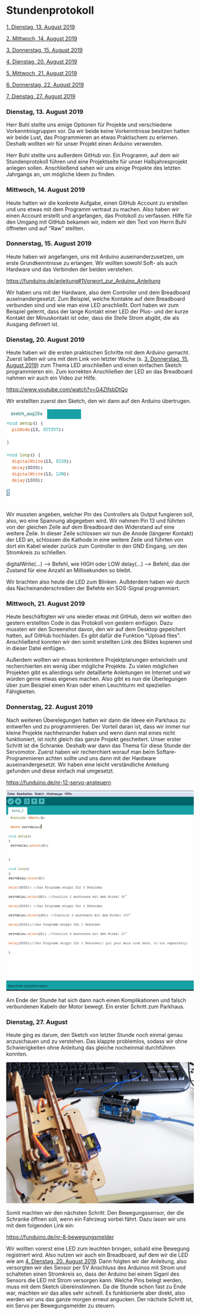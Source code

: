 # Stundenprotokoll

[1. Dienstag, 13. August 2019](#1)

[2. Mittwoch, 14. August 2019](#2)

[3. Donnerstag, 15. August 2019](#3)

[4. Dienstag, 20. August 2019](#4)

[5. Mittwoch, 21. August 2019](#5) 

[6. Donnerstag, 22. August 2019](#6)

[7. Dienstag, 27. August 2019](#7)

### <a name="1"></a>Dienstag, 13. August 2019
Herr Buhl stellte uns einige Optionen für Projekte und verschiedene Vorkenntnisgruppen vor. Da wir beide keine Vorkenntnisse besitzen hatten wir beide Lust, das Programmieren an etwas Praktischem zu erlernen. Deshalb wollten wir für unser Projekt einen Arduino verwenden. 

Herr Buhl stellte uns außerdem GitHub vor. Ein Programm, auf dem wir Stundenprotokoll führen und eine Projektseite für unser Halbjahresprojekt anlegen sollen. Anschließend sahen wir uns einige Projekte des letzten Jahrgangs an, um mögliche Ideen zu finden.

### <a name="2"></a> Mittwoch, 14. August 2019
Heute hatten wir die konkrete Aufgabe, einen GitHub Account zu erstellen und uns etwas mit dem Programm vertraut zu machen. Also haben wir einen Account erstellt und angefangen, das Protokoll zu verfassen. Hilfe für den Umgang mit GitHub bekamen wir, indem wir den Text von Herrn Buhl öffneten und auf "Raw" stellten.

### <a name="3"></a> Donnerstag, 15. August 2019
Heute haben wir angefangen, uns mit Arduino auseinanderzusetzen, um erste Grundkenntnisse zu erlangen. Wir wollten sowohl Soft- als auch Hardware und das Verbinden der beiden verstehen.

https://funduino.de/anleitung#1Vorwort_zur_Arduino_Anleitung

Wir haben uns mit der Hardware, also dem Controller und dem Breadboard auseinandergesetzt. Zum Beispiel, welche Kontakte auf dem Breadboard verbunden sind und wie man eine LED anschließt. Dort haben wir zum Beispiel gelernt, dass der lange Kontakt einer LED der Plus- und der kurze Kontakt der Minuskontakt ist oder, dass die Stelle Strom abgibt, die als Ausgang definiert ist.

### <a name="4"></a> Dienstag, 20. August 2019
Heute haben wir die ersten praktischen Schritte mit dem Arduino gemacht. Zuerst laßen wir uns mit dem Link von letzter Woche (s. [3. Donnerstag, 15. August 2019](#3)) zum Thema LED anschließen und einen einfachen Sketch programmieren ein. Zum korrekten Anschließen der LED an das Breadboard nahmen wir auch ein Video zur Hilfe.

https://www.youtube.com/watch?v=G4ZlfsbDtQo

Wir erstellten zuerst den Sketch, den wir dann auf den Arduino übertrugen.

![1. Sketch](https://github.com/dennis602/Dennis/blob/master/1.%20Sketch.PNG)


Wir mussten angeben, welcher Pin des Controllers als Output fungieren soll, also, wo eine Spannung abgegeben wird. Wir nahmen Pin 13 und führten von der gleichen Zeile auf dem Breadboard den Widerstand auf eine weitere Zeile. In dieser Zeile schlossen wir nun die Anode (längerer Kontakt) der LED an, schlossen die Kathode in eine weitere Zeile und führten von dort ein Kabel wieder zurück zum Controller in den GND Eingang, um den Stromkreis zu schließen. 

digitalWrite(...) --> Befehl, wie HIGH oder LOW
delay(...) --> Befehl, das der Zustand für eine Anzahl an Millisekunden so bleibt.

Wir brachten also heute die LED zum Blinken. Außderdem haben wir durch das Nacheinanderschreiben der Befehle ein SOS-Signal programmiert.

### <a name="5"></a> Mittwoch, 21. August 2019
Heute beschäftigten wir uns wieder etwas mit GitHub, denn wir wollten den gestern erstellten Code in das Protokoll von gestern einfügen. Dazu mussten wir den Screenshot davon, den wir auf dem Desktop gepeichert hatten, auf GitHub hochladen. Es gibt dafür die Funktion "Upload files". Anschließend konnten wir den somit erstellten Link des Bildes kopieren und in dieser Datei einfügen.

Außerdem wollten wir etwas konkretere Projektplanungen entwickeln und recherchierten ein wenig über mögliche Projekte. Zu vielen möglichen Projekten gibt es allerdings sehr detaillierte Anleitungen im Internet und wir würden gerne etwas eigenes machen. Also gibt es nun die Überlegungen über zum Beispiel einen Kran oder einen Leuchtturm mit speziellen Fähigkeiten.

### <a name="6"></a>Donnerstag, 22. August 2019

Nach weiteren Überelegungen hatten wir dann die Ideee ein Parkhaus zu entwerfen und zu programmieren. Der Vorteil daran ist, dass wir immer nur kleine Projekte nachheinander haben und wenn dann mal eines nicht funktioniert, ist nicht gleich das ganze Projekt gescheitert. Unser erster Schritt ist die Schranke. Deshalb war dann das Thema für diese Stunde der Servomotor. Zuerst haben wir recherchiert worauf man beim Softare-Programmieren achten sollte und uns dann mit der Hardware auseinandergesetzt. Wir haben eine leicht verständliche Anleitung gefunden und diese einfach mal umgesetzt.

https://funduino.de/nr-12-servo-ansteuern

![2. Sketch](https://github.com/dennis602/Dennis/blob/master/sketch%20servo.PNG?raw=true)


Am Ende der Stunde hat sich dann nach einen Komplikationen und falsch verbundenen Kabeln der Motor bewegt. Ein erster Schritt zum Parkhaus.

### <a name="7"></a>Dienstag, 27. August

Heute ging es darum, den Sketch von letzter Stunde noch einmal genau anzuschauen und zu verstehen. Das klappte problemlos, sodass wir ohne Schwierigkeiten ohne Anleitung das gleiche nocheinmal durchführen konnten. 

![Servo angesteuert](https://github.com/dennis602/Dennis/blob/master/IMG_20190827_124143%20(1).jpg?raw=true)

Somit machten wir den nächsten Schritt: Den Bewegungssensor, der die Schranke öffnen soll, wenn ein Fahrzeug vorbei fährt. Dazu lasen wir uns mit dem folgenden Link ein:

https://funduino.de/nr-8-bewegungsmelder

Wir wollten vorerst eine LED zum leuchten bringen, sobald eine Bewegung registriert wird. Also nutzen wir auch ein Breadboard, auf dem wir die LED wie am [4. Dienstag, 20. August 2019](#4). Dann folgten wir der Anleitung, also versorgten wir den Sensor per 5V Anschluss des Arduinos mit Strom und schalteten einen Stromkreis so, dass der Arduino bei einem Siganl des Sensors die LED mit Strom versorgen kann. Welche Pins belegt werden, muss mit dem Sketch übereinstimmen. Da die Stunde schon fast zu Ende war, machten wir das alles sehr schnell. Es funktionierte aber direkt, also werden wir uns das ganze morgen erneut angucken. Der nächste Schritt ist, ein Servo per Bewegungsmelder zu steuern.
